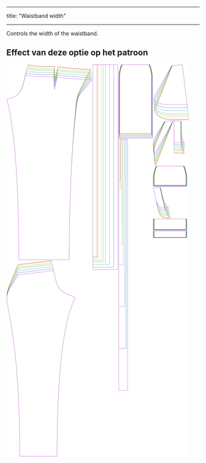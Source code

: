 - - -
title: "Waistband width"
- - -

Controls the width of the waistband.

## Effect van deze optie op het patroon

![This image shows the effect of this option by superimposing several variants that have a different value for this option](charlie_waistbandwidth_sample.svg "Effect of this option on the pattern")
